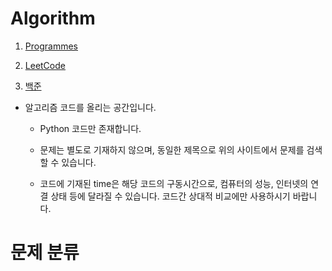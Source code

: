 Algorithm
=====

1. [Programmes](https://programmers.co.kr/)

2. [LeetCode](https://leetcode.com/)

3. [백준](https://www.acmicpc.net/)


- 알고리즘 코드를 올리는 공간입니다.

  - Python 코드만 존재합니다.

  - 문제는 별도로 기재하지 않으며, 동일한 제목으로 위의 사이트에서 문제를 검색할 수 있습니다.

  - 코드에 기재된 time은 해당 코드의 구동시간으로, 컴퓨터의 성능, 인터넷의 연결 상태 등에 달라질
  수 있습니다. 코드간 상대적 비교에만 사용하시기 바랍니다.


# 문제 분류
### 
